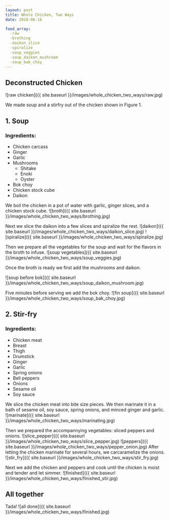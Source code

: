 ```yaml
---
layout: post
title: Whole Chicken, Two Ways
date: 2018-06-16

food_array:
  -raw
  -brothing
  -daikon_slice
  -spiralize
  -soup_veggies
  -soup_daikon_mushroom
  -soup_bak_choy
---
```


## Deconstructed Chicken

![raw chicken]({{ site.baseurl }}/images/whole_chicken_two_ways/raw.jpg)

We made soup and a stirfry out of the chicken shown in Figure 1.  

## 1. Soup
### Ingredients:
* Chicken carcass
* Ginger
* Garlic
* Mushrooms
  * Shitake
  * Enoki
  * Oyster
* Bok choy
* Chicken stock cube
* Daikon


We boil the chicken in a pot of water with garlic, ginger slices, and a chicken stock cube.
![broth]({{ site.baseurl }}/images/whole_chicken_two_ways/brothing.jpg)

Next we slice the daikon into a few slices and spiralize the rest.
![daikon]({{ site.baseurl }}/images/whole_chicken_two_ways/daikon_slice.jpg)
![spiralize]({{ site.baseurl }}/images/whole_chicken_two_ways/spiralize.jpg)

Then we prepare all the vegetables for the soup and wait for the flavors in the broth to infuse.
![soup vegetables]({{ site.baseurl }}/images/whole_chicken_two_ways/soup_veggies.jpg)

Once the broth is ready we first add the mushrooms and daikon. 

![soup before bok]({{ site.baseurl }}/images/whole_chicken_two_ways/soup_daikon_mushroom.jpg)

Five minutes before serving we add the bok choy.
![fin soup]({{ site.baseurl }}/images/whole_chicken_two_ways/soup_bak_choy.jpg)

## 2. Stir-fry
### Ingredients:
 * Chicken meat
  * Breast
  * Thigh
  * Drumstick
 * Ginger
 * Garlic
 * Spring onions
 * Bell peppers
 * Onions
 * Sesame oil
 * Soy sauce

We slice the chicken meat into bite size pieces. We then marinate it in a bath of sesame oil, soy sauce, spring onions, and minced ginger and garlic.
![marinate]({{ site.baseurl }}/images/whole_chicken_two_ways/marinating.jpg)

Then we prepared the accompannying vegetables: sliced peppers and onions. 
![slice_pepper]({{ site.baseurl }}/images/whole_chicken_two_ways/slice_pepper.jpg)
![peppers]({{ site.baseurl }}/images/whole_chicken_two_ways/pepper_onion.jpg)
After letting the chicken marinate for several hours, we carcaramelize the onions.
![stir_fry]({{ site.baseurl }}/images/whole_chicken_two_ways/stir_fry.jpg)

Next we add the chicken and peppers and cook until the chicken is moist and tender and let simmer. 
![finished]({{ site.baseurl }}/images/whole_chicken_two_ways/finished_stir.jpg)

## All together
Tada!
![all done]({{ site.baseurl }}/images/whole_chicken_two_ways/finished.jpg)
